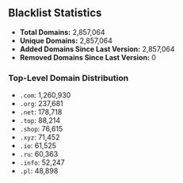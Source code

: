 ## Blacklist Statistics

- **Total Domains:** 2,857,064
- **Unique Domains:** 2,857,064
- **Added Domains Since Last Version:** 2,857,064
- **Removed Domains Since Last Version:** 0

### Top-Level Domain Distribution

-  `.com`: 1,260,930
-  `.org`: 237,681
-  `.net`: 178,718
-  `.top`: 88,214
-  `.shop`: 76,615
-  `.xyz`: 71,452
-  `.io`: 61,525
-  `.ru`: 60,363
-  `.info`: 52,247
-  `.pl`: 48,898
